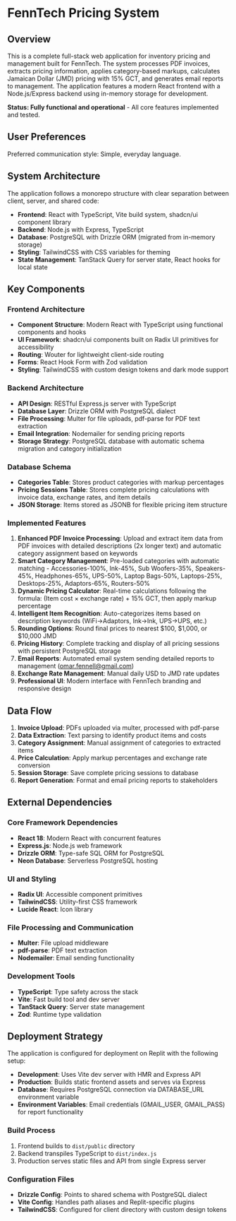 # FennTech Pricing System

## Overview

This is a complete full-stack web application for inventory pricing and management built for FennTech. The system processes PDF invoices, extracts pricing information, applies category-based markups, calculates Jamaican Dollar (JMD) pricing with 15% GCT, and generates email reports to management. The application features a modern React frontend with a Node.js/Express backend using in-memory storage for development.

**Status: Fully functional and operational** - All core features implemented and tested.

## User Preferences

Preferred communication style: Simple, everyday language.

## System Architecture

The application follows a monorepo structure with clear separation between client, server, and shared code:

- **Frontend**: React with TypeScript, Vite build system, shadcn/ui component library
- **Backend**: Node.js with Express, TypeScript  
- **Database**: PostgreSQL with Drizzle ORM (migrated from in-memory storage)
- **Styling**: TailwindCSS with CSS variables for theming
- **State Management**: TanStack Query for server state, React hooks for local state

## Key Components

### Frontend Architecture
- **Component Structure**: Modern React with TypeScript using functional components and hooks
- **UI Framework**: shadcn/ui components built on Radix UI primitives for accessibility
- **Routing**: Wouter for lightweight client-side routing
- **Forms**: React Hook Form with Zod validation
- **Styling**: TailwindCSS with custom design tokens and dark mode support

### Backend Architecture
- **API Design**: RESTful Express.js server with TypeScript
- **Database Layer**: Drizzle ORM with PostgreSQL dialect
- **File Processing**: Multer for file uploads, pdf-parse for PDF text extraction
- **Email Integration**: Nodemailer for sending pricing reports
- **Storage Strategy**: PostgreSQL database with automatic schema migration and category initialization

### Database Schema
- **Categories Table**: Stores product categories with markup percentages
- **Pricing Sessions Table**: Stores complete pricing calculations with invoice data, exchange rates, and item details
- **JSON Storage**: Items stored as JSONB for flexible pricing item structure

### Implemented Features
1. **Enhanced PDF Invoice Processing**: Upload and extract item data from PDF invoices with detailed descriptions (2x longer text) and automatic category assignment based on keywords
2. **Smart Category Management**: Pre-loaded categories with automatic matching - Accessories-100%, Ink-45%, Sub Woofers-35%, Speakers-45%, Headphones-65%, UPS-50%, Laptop Bags-50%, Laptops-25%, Desktops-25%, Adaptors-65%, Routers-50%
3. **Dynamic Pricing Calculator**: Real-time calculations following the formula: (Item cost × exchange rate) + 15% GCT, then apply markup percentage
4. **Intelligent Item Recognition**: Auto-categorizes items based on description keywords (WiFi→Adaptors, Ink→Ink, UPS→UPS, etc.)
5. **Rounding Options**: Round final prices to nearest $100, $1,000, or $10,000 JMD
6. **Pricing History**: Complete tracking and display of all pricing sessions with persistent PostgreSQL storage
7. **Email Reports**: Automated email system sending detailed reports to management (omar.fennell@gmail.com)
8. **Exchange Rate Management**: Manual daily USD to JMD rate updates
9. **Professional UI**: Modern interface with FennTech branding and responsive design

## Data Flow

1. **Invoice Upload**: PDFs uploaded via multer, processed with pdf-parse
2. **Data Extraction**: Text parsing to identify product items and costs
3. **Category Assignment**: Manual assignment of categories to extracted items
4. **Price Calculation**: Apply markup percentages and exchange rate conversion
5. **Session Storage**: Save complete pricing sessions to database
6. **Report Generation**: Format and email pricing reports to stakeholders

## External Dependencies

### Core Framework Dependencies
- **React 18**: Modern React with concurrent features
- **Express.js**: Node.js web framework
- **Drizzle ORM**: Type-safe SQL ORM for PostgreSQL
- **Neon Database**: Serverless PostgreSQL hosting

### UI and Styling
- **Radix UI**: Accessible component primitives
- **TailwindCSS**: Utility-first CSS framework
- **Lucide React**: Icon library

### File Processing and Communication
- **Multer**: File upload middleware
- **pdf-parse**: PDF text extraction
- **Nodemailer**: Email sending functionality

### Development Tools
- **TypeScript**: Type safety across the stack
- **Vite**: Fast build tool and dev server
- **TanStack Query**: Server state management
- **Zod**: Runtime type validation

## Deployment Strategy

The application is configured for deployment on Replit with the following setup:

- **Development**: Uses Vite dev server with HMR and Express API
- **Production**: Builds static frontend assets and serves via Express
- **Database**: Requires PostgreSQL connection via DATABASE_URL environment variable
- **Environment Variables**: Email credentials (GMAIL_USER, GMAIL_PASS) for report functionality

### Build Process
1. Frontend builds to `dist/public` directory
2. Backend transpiles TypeScript to `dist/index.js`
3. Production serves static files and API from single Express server

### Configuration Files
- **Drizzle Config**: Points to shared schema with PostgreSQL dialect
- **Vite Config**: Handles path aliases and Replit-specific plugins
- **TailwindCSS**: Configured for client directory with custom design tokens